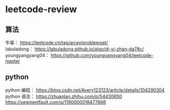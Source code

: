 # leetcode-review

## 算法
牛客： https://leetcode.cn/tag/array/problemset/   
labuladong： https://labuladong.github.io/algo/di-yi-zhan-da78c/   
youngyangyang04： https://github.com/youngyangyang04/leetcode-master   

## python
python 编程： https://blog.csdn.net/Avery123123/article/details/104290304    
python 语法： https://zhuanlan.zhihu.com/p/54430650  https://segmentfault.com/a/1190000018477866  
